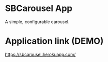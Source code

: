 # SBCarousel App
A simple, configurable carousel.

# Application link (DEMO)
https://sbcarousel.herokuapp.com/